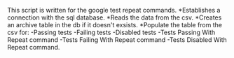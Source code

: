 This script is written for the google test repeat commands.
*Establishes a connection with the sql database.
*Reads the data from the csv.
*Creates an archive table in the db if it doesn't exsists.
*Populate the table from the csv for:
-Passing tests
-Failing tests
-Disabled tests
-Tests Passing With Repeat command
-Tests Failing With Repeat command
-Tests Disabled With Repeat command.